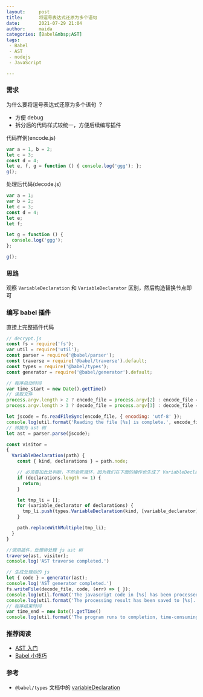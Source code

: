 ```yaml
---
layout:     post  
title:      将逗号表达式还原为多个语句  
date:       2021-07-29 21:04   
author:     maida  
categories: [Babel&nbsp;AST]  
tags:  
 - Babel
 - AST
 - nodejs
 - JavaScript

---
```



### 需求
为什么要将逗号表达式还原为多个语句 ？  

- 方便 debug 
- 拆分后的代码样式较统一，方便后续编写插件

代码样例(encode.js)  
```javascript
var a = 1, b = 2;
let c = 3;
const d = 4;
let e, f, g = function () { console.log('ggg'); };
g();
```

处理后代码(decode.js)
```javascript
var a = 1;
var b = 2;
let c = 3;
const d = 4;
let e;
let f;

let g = function () {
  console.log('ggg');
};

g();
```

### 思路
观察 `VariableDeclaration` 和 `VariableDeclarator` 区别，然后构造替换节点即可

### 编写 babel 插件
直接上完整插件代码  
```javascript
// decrypt.js
const fs = require('fs');
var util = require('util');
const parser = require('@babel/parser');
const traverse = require('@babel/traverse').default;
const types = require('@babel/types');
const generator = require('@babel/generator').default;

// 程序启动时间
var time_start = new Date().getTime()
// 读取文件
process.argv.length > 2 ? encode_file = process.argv[2] : encode_file = 'encode.js';
process.argv.length > 3 ? decode_file = process.argv[3] : decode_file = 'decode.js';

let jscode = fs.readFileSync(encode_file, { encoding: 'utf-8' });
console.log(util.format('Reading the file [%s] is complete.', encode_file))
// 转换为 ast 树
let ast = parser.parse(jscode);

const visitor =
{
  VariableDeclaration(path) {
    const { kind, declarations } = path.node;

    // 必须要加此处判断，不然会死循环，因为我们在下面的操作也生成了 VariableDeclaration
    if (declarations.length <= 1) {
      return;
    }

    let tmp_li = [];
    for (variable_declarator of declarations) {
      tmp_li.push(types.VariableDeclaration(kind, [variable_declarator]));
    }

    path.replaceWithMultiple(tmp_li);
  }
}

//调用插件，处理待处理 js ast 树
traverse(ast, visitor);
console.log('AST traverse completed.')

// 生成处理后的 js
let { code } = generator(ast);
console.log('AST generator completed.')
fs.writeFile(decode_file, code, (err) => { });
console.log(util.format('The javascript code in [%s] has been processed.', encode_file))
console.log(util.format('The processing result has been saved to [%s].', decode_file))
// 程序结束时间
var time_end = new Date().getTime()
console.log(util.format('The program runs to completion, time-consuming: %s s', (time_end - time_start) / 1000))
```

### 推荐阅读
- [AST 入门](/2021/07/27/AST入门.html)
- [Babel 小技巧](/2021/07/28/Babel-小技巧.html)

### 参考
- `@babel/types` 文档中的 [variableDeclaration](https://babeljs.io/docs/en/babel-types#variabledeclaration)